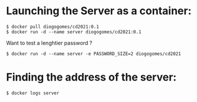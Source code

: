 # Launching the Server as a container:

```
$ docker pull diogogomes/cd2021:0.1
$ docker run -d --name server diogogomes/cd2021:0.1
```

Want to test a lenghtier password ?

```
$ docker run -d --name server -e PASSWORD_SIZE=2 diogogomes/cd2021
```

# Finding the address of the server:

```
$ docker logs server
